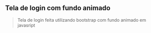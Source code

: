 ## Tela de login com fundo animado

> Tela de login feita utilizando bootstrap com fundo animado em javasript
